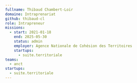 ```yaml
---
fullname: Thibaud Chambert-Loir
domaine: Intraprenariat
github: thibaud-cl
role: Intrapreneur
missions:
  - start: 2021-01-18
    end: 2025-05-30
    status: admin
    employer: Agence Nationale de Cohésion des Territoires
    startups:
      - suite.territoriale
teams:
  - anct
startups:
  - suite.territoriale
---
```

